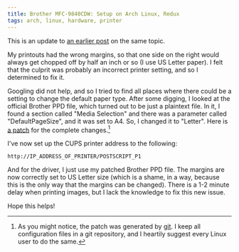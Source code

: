 ```yaml
---
title: Brother MFC-9840CDW: Setup on Arch Linux, Redux
tags: arch, linux, hardware, printer
---
```


This is an update to [an earlier post](2013-08-07-brother-mfc-9840cdw-linux-setup.html) on the same topic.

My printouts had the wrong margins, so that one side on the right would always get chopped off by half an inch or so (I use US Letter paper).
I felt that the culprit was probably an incorrect printer setting, and so I determined to fix it.

Googling did not help, and so I tried to find all places where there could be a setting to change the default paper type.
After some digging, I looked at the official Brother PPD file, which turned out to be just a plaintext file.
In it, I found a section called "Media Selection" and there was a parameter called "DefaultPageSize", and it was set to A4.
So, I changed it to "Letter".
Here is [a patch](../file/0001-brother-fixed-PPD-margins.patch) for the complete changes.[^patch]

I've now set up the CUPS printer address to the following:

```{.numberLines}
http://IP_ADDRESS_OF_PRINTER/POSTSCRIPT_P1
```

And for the driver, I just use my patched Brother PPD file.
The margins are now correctly set to US Letter size (which is a shame, in a way, because this is the only way that the margins can be changed).
There is a 1-2 minute delay when printing images, but I lack the knowledge to fix this new issue.

Hope this helps!

[^patch]: As you might notice, the patch was generated by [git](http://git-scm.com).
I keep all configuration files in a git repository, and I heartily suggest every Linux user to do the same.
